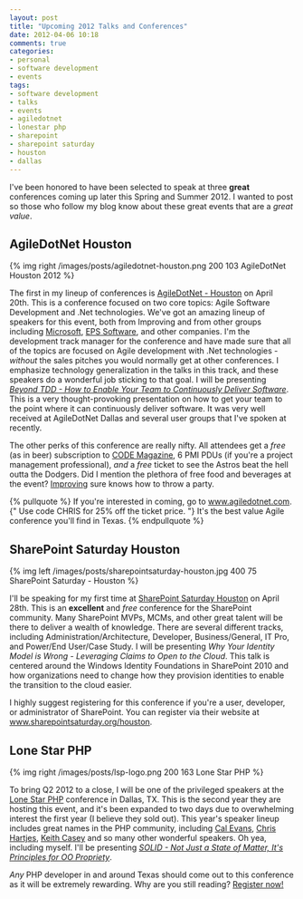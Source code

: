 ```yaml
---
layout: post
title: "Upcoming 2012 Talks and Conferences"
date: 2012-04-06 10:18
comments: true
categories: 
- personal
- software development
- events
tags:
- software development
- talks
- events
- agiledotnet
- lonestar php
- sharepoint
- sharepoint saturday
- houston
- dallas
---
```


I've been honored to have been selected to speak at three <strong>great</strong> conferences coming up later this Spring and Summer 2012. I wanted to post so those who follow my blog know about these great events that are a <em>great value</em>. 
<!--more-->
<h2>AgileDotNet Houston</h2>

{% img right /images/posts/agiledotnet-houston.png 200 103 AgileDotNet Houston 2012 %}

The first in my lineup of conferences is <a href="http://www.agiledotnet.com/" target="_blank">AgileDotNet - Houston</a> on April 20th. This is a conference focused on two core topics: Agile Software Development and .Net technologies. We've got an amazing lineup of speakers for this event, both from Improving and from other groups including <a href="http://www.microsoft.com/">Microsoft</a>, <a href="http://www.eps-software.com/" target="_blank">EPS Software</a>, and other companies. I'm the development track manager for the conference and have made sure that all of the topics are focused on Agile development with .Net technologies - <em>without</em> the sales pitches you would normally get at other conferences. I emphasize technology generalization in the talks in this track, and these speakers do a wonderful job sticking to that goal. I will be presenting <a href="http://www.agiledotnet.com/2012/03/beyond-tdd-how-to-enable-your-team-to-continuously-deliver-software"><em>Beyond TDD - How to Enable Your Team to Continuously Deliver Software</em></a>. This is a very thought-provoking presentation on how to get your team to the point where it can continuously deliver software. It was very well received at AgileDotNet Dallas and several user groups that I've spoken at recently. 

The other perks of this conference are really nifty. All attendees get a <em>free</em> (as in beer) subscription to <a href="http://www.codemag.com/" target="_blank">CODE Magazine</a>, 6 PMI PDUs (if you're a project management professional), <em>and</em> a <em>free</em> ticket to see the Astros beat the hell outta the Dodgers. Did I mention the plethora of free food and beverages at the event? <a href="http://www.improvingenterprises.com/" target="_blank">Improving</a> sure knows how to throw a party. 

{% pullquote %}
If you're interested in coming, go to <a href="http://www.agiledotnet.com" target="_blank">www.agiledotnet.com</a>. {" Use code CHRIS for 25% off the ticket price. "} It's the best value Agile conference you'll find in Texas. 
{% endpullquote %}

<h2>SharePoint Saturday Houston</h2>

{% img left /images/posts/sharepointsaturday-houston.jpg 400 75 SharePoint Saturday - Houston %}

I'll be speaking for my first time at <a href="http://www.sharepointsaturday.org/houston/" target="_blank">SharePoint Saturday Houston</a> on April 28th. This is an <strong>excellent</strong> and <em>free</em> conference for the SharePoint community. Many SharePoint MVPs, MCMs, and other great talent will be there to deliver a wealth of knowledge. There are several different tracks, including Administration/Architecture, Developer, Business/General, IT Pro, and Power/End User/Case Study. I will be presenting <em>Why Your Identity Model is Wrong - Leveraging Claims to Open to the Cloud</em>. This talk is centered around the Windows Identity Foundations in SharePoint 2010 and how organizations need to change how they provision identities to enable the transition to the cloud easier. 

I highly suggest registering for this conference if you're a user, developer, or administrator of SharePoint. You can register via their website at <a href="http://www.sharepointsaturday.org/houston" target="_blank">www.sharepointsaturday.org/houston</a>.

<h2>Lone Star PHP</h2>

{% img right /images/posts/lsp-logo.png 200 163 Lone Star PHP %}

To bring Q2 2012 to a close, I will be one of the privileged speakers at the <a href="http://www.lonestarphp.com" target="_blank">Lone Star PHP</a> conference in Dallas, TX. This is the second year they are hosting this event, and it's been expanded to two days due to overwhelming interest the first year (I believe they sold out). This year's speaker lineup includes great names in the PHP community, including <a href="http://calevans.com/" target="_blank">Cal Evans</a>, <a href="http://www.littlehart.net/" target="_blank">Chris Hartjes</a>, <a href="http://caseysoftware.com" target="_blank">Keith Casey</a> and so many other wonderful speakers. Oh yea, including myself. I'll be presenting <a href="http://lonestarphp.com/schedule" target="_blank"><em>SOLID - Not Just a State of Matter, It's Principles for OO Propriety</em></a>. 

<em>Any</em> PHP developer in and around Texas should come out to this conference as it will be extremely rewarding. Why are you still reading? <a href="http://lonestarphp.com/registration">Register now!</a>

